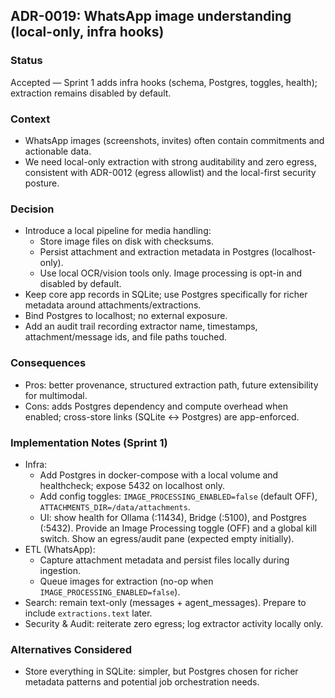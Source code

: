## ADR-0019: WhatsApp image understanding (local-only, infra hooks)

### Status
Accepted — Sprint 1 adds infra hooks (schema, Postgres, toggles, health); extraction remains disabled by default.

### Context
- WhatsApp images (screenshots, invites) often contain commitments and actionable data.
- We need local-only extraction with strong auditability and zero egress, consistent with ADR-0012 (egress allowlist) and the local-first security posture.

### Decision
- Introduce a local pipeline for media handling:
  - Store image files on disk with checksums.
  - Persist attachment and extraction metadata in Postgres (localhost-only).
  - Use local OCR/vision tools only. Image processing is opt-in and disabled by default.
- Keep core app records in SQLite; use Postgres specifically for richer metadata around attachments/extractions.
- Bind Postgres to localhost; no external exposure.
- Add an audit trail recording extractor name, timestamps, attachment/message ids, and file paths touched.

### Consequences
- Pros: better provenance, structured extraction path, future extensibility for multimodal.
- Cons: adds Postgres dependency and compute overhead when enabled; cross-store links (SQLite ↔ Postgres) are app-enforced.

### Implementation Notes (Sprint 1)
- Infra:
  - Add Postgres in docker-compose with a local volume and healthcheck; expose 5432 on localhost only.
  - Add config toggles: `IMAGE_PROCESSING_ENABLED=false` (default OFF), `ATTACHMENTS_DIR=/data/attachments`.
  - UI: show health for Ollama (:11434), Bridge (:5100), and Postgres (:5432). Provide an Image Processing toggle (OFF) and a global kill switch. Show an egress/audit pane (expected empty initially).
- ETL (WhatsApp):
  - Capture attachment metadata and persist files locally during ingestion.
  - Queue images for extraction (no-op when `IMAGE_PROCESSING_ENABLED=false`).
- Search: remain text-only (messages + agent_messages). Prepare to include `extractions.text` later.
- Security & Audit: reiterate zero egress; log extractor activity locally only.

### Alternatives Considered
- Store everything in SQLite: simpler, but Postgres chosen for richer metadata patterns and potential job orchestration needs.


